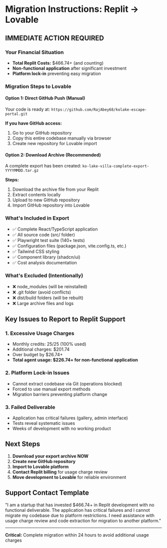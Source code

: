 # Migration Instructions: Replit → Lovable

## IMMEDIATE ACTION REQUIRED

### Your Financial Situation
- **Total Replit Costs:** $466.74+ (and counting)
- **Non-functional application** after significant investment
- **Platform lock-in** preventing easy migration

### Migration Steps to Lovable

#### Option 1: Direct GitHub Push (Manual)
Your code is ready at: `https://github.com/RajAbey68/kolake-escape-portal.git`

**If you have GitHub access:**
1. Go to your GitHub repository 
2. Copy this entire codebase manually via browser
3. Create new repository for Lovable import

#### Option 2: Download Archive (Recommended)
A complete export has been created: `ko-lake-villa-complete-export-YYYYMMDD.tar.gz`

**Steps:**
1. Download the archive file from your Replit
2. Extract contents locally 
3. Upload to new GitHub repository
4. Import GitHub repository into Lovable

### What's Included in Export
- ✅ Complete React/TypeScript application
- ✅ All source code (src/ folder)
- ✅ Playwright test suite (140+ tests)
- ✅ Configuration files (package.json, vite.config.ts, etc.)
- ✅ Tailwind CSS styling
- ✅ Component library (shadcn/ui)
- ✅ Cost analysis documentation

### What's Excluded (Intentionally)
- ❌ node_modules (will be reinstalled)
- ❌ .git folder (avoid conflicts)
- ❌ dist/build folders (will be rebuilt)
- ❌ Large archive files and logs

## Key Issues to Report to Replit Support

### 1. Excessive Usage Charges
- Monthly credits: $25/$25 (100% used)
- Additional charges: $201.74
- Over budget by $26.74+
- **Total agent usage: $226.74+ for non-functional application**

### 2. Platform Lock-in Issues
- Cannot extract codebase via Git (operations blocked)
- Forced to use manual export methods
- Migration barriers preventing platform change

### 3. Failed Deliverable
- Application has critical failures (gallery, admin interface)
- Tests reveal systematic issues
- Weeks of development with no working product

## Next Steps
1. **Download your export archive NOW**
2. **Create new GitHub repository** 
3. **Import to Lovable platform**
4. **Contact Replit billing** for usage charge review
5. **Move development to Lovable** for reliable environment

## Support Contact Template
"I am a startup that has invested $466.74+ in Replit development with no functional deliverable. The application has critical failures and I cannot migrate my codebase due to platform restrictions. I need assistance with usage charge review and code extraction for migration to another platform."

---
**Critical:** Complete migration within 24 hours to avoid additional usage charges